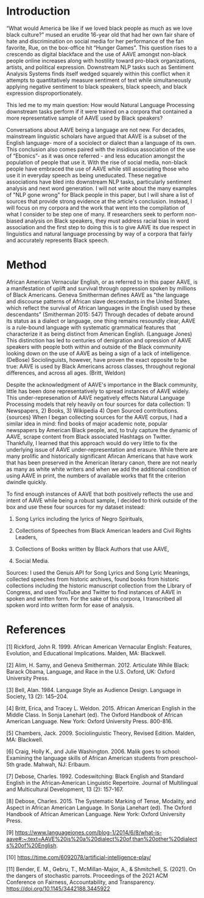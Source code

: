 # Introduction

“What would America be like if we loved black people as much as we love black culture?” mused an erudite 16-year old that had her own fair share of hate and discrimination on social media for her performance of the fan favorite, Rue, on the box-office hit “Hunger Games”. This question rises to a crescendo as digital blackface and the use of AAVE amongst non-black people online increases along with hostility toward pro-black organizations, artists, and political expression. Downstream NLP tasks such as Sentiment Analysis Systems finds itself wedged squarely within this conflict when it attempts to quantitatively measure sentiment of text while simultaneously applying negative sentiment to black speakers, black speech, and black expression disproportionately. 

This led me to my main question:
How would Natural Language Processing downstream tasks perform if it were trained on a corpora that contained a more representative sample of AAVE used by Black speakers?

Conversations about AAVE being a language are not new. For decades, mainstream linguistic scholars have argued that AAVE is a subset of the English language- more of a sociolect or dialect than a language of its own. This conclusion also comes paired with the insidious association of the use of “Ebonics”- as it was once referred - and less education amongst the population of people that use it. With the rise of social media, non-black people have embraced the use of AAVE while still associating those who use it in everyday speech as being uneducated. These negative associations have bled into downstream NLP tasks, particularly sentiment analysis and next word generation. I will not write about the many examples of "NLP gone wrong" for Black people in this paper, but I will share a list of sources that provide strong evidence at the article's conclusion. Instead, I will focus on my corpora and the work that went into the compilation of what I consider to be step one of many. If researchers seek to perform non-biased analysis on Black speakers, they must address racial bias in word association and the first step to doing this is to give AAVE its due respect in linguistics and natural language processing by way of a corpora that fairly and accurately represents Black speech. 


# Method

African American Vernacular English, or as referred to in this paper AAVE, is a manifestation of uplift and survival through oppression spoken by millions of Black Americans. Geneva Smitherman defines AAVE as "the language and discourse patterns of African slave descendants in the United States, which reflect the survival of African languages in the English used by these descendants” (Smitherman 2015: 547) Through decades of debate around its status as a dialect or language, one thing remains resoundly clear, AAVE is a rule-bound language with systematic grammatical features that characterize it as being distinct from American English. (Language Jones) This distinction has led to centuries of denigration and opression of AAVE speakers with people both within and outside of the Black community looking down on the use of AAVE as being a sign of a lack of intelligence. (DeBose) Sociolinguists, however, have proven the exact opposite to be true: AAVE is used by Black Americans across classes, throughout regional differences, and across all ages. (Britt, Weldon) 

Despite the acknowledgment of AAVE's importance in the Black community, little has been done representatively to spread instances of AAVE widely. This under-represenation of AAVE negatively effects Natural Language Processing models that rely heavily on four sources for data collection: 1) Newspapers, 2) Books, 3) Wikipedia 4) Open Sourced contributions. {sources} When I began collecting sources for the AAVE corpus, I had a similar idea in mind: find books of major academic note, popular newspapers by American Black people, and, to truly capture the dynamic of AAVE, scrape content from Black associated Hashtags on Twitter. Thankfully, I learned that this approach would do very little to fix the underlying issue of AAVE under-representation and erasure. While there are many prolific and historically significant Afircan Americans that have work that has been preserved in the American literary canon, there are not nearly as many as white white writers and when we add the additional condition of using AAVE in print, the numbers of available works that fit the criterion dwindle quickly. 

To find enough instances of AAVE that both positively reflects the use and intent of AAVE while being a robust sample, I decided to think outside of the box and use these four sources for my dataset instead: 

1) Song Lyrics including the lyrics of Negro Spirituals, 

2) Collections of Speeches from Black American leaders and Civil Rights Leaders, 

3) Collections of Books written by Black Authors that use AAVE, 
 
4) Social Media. 
 
Sources: I used the Genuis API for Song Lyrics and Song Lyric Meanings, collected speeches from historic archives, found books from historic collections including the historic manuscript collection from the Library of Congress, and used YouTube and Twitter to find instances of AAVE in spoken and written form. For the sake of this corpora, I transcribed all spoken word into written form for ease of analysis. 


# References
[1] Rickford, John R. 1999. African American Vernacular English: Features, Evolution, and Educational Implications. Malden, MA: Blackwell.


[2] Alim, H. Samy, and Geneva Smitherman. 2012. Articulate While Black: Barack Obama, Language, and Race in the U.S. Oxford, UK: Oxford University Press.


[3] Bell, Alan. 1984. Language Style as Audience Design. Language in Society, 13 (2): 145–204.


[4] Britt, Erica, and Tracey L. Weldon. 2015. African American English in the Middle Class. In Sonja Lanehart (ed). The Oxford Handbook of African American Language. New York: Oxford University Press. 800-816.


[5] Chambers, Jack. 2009. Sociolinguistic Theory, Revised Edition. Malden, MA: Blackwell.


[6] Craig, Holly K., and Julie Washington. 2006. Malik goes to school: Examining the language skills of African American students from preschool-5th grade. Mahwah, NJ: Erlbaum.

[7] Debose, Charles. 1992. Codeswitching: Black English and Standard English in the African‐American Linguistic Repertoire. Journal of Multilingual and Multicultural Development, 13 (2): 157-167.


[8] Debose, Charles. 2015. The Systematic Marking of Tense, Modality, and Aspect in African American Language. In Sonja Lanehart (ed). The Oxford Handbook of African American Language. New York: Oxford University Press.


[9] https://www.languagejones.com/blog-1/2014/6/8/what-is-aave#:~:text=AAVE%20is%20a%20dialect%20of,than%20other%20dialects%20of%20English.


[10] https://time.com/6092078/artificial-intelligence-play/


[11] Bender, E. M., Gebru, T., McMillan-Major, A., &amp; Shmitchell, S. (2021). On the dangers of stochastic parrots. Proceedings of the 2021 ACM Conference on Fairness, Accountability, and Transparency. https://doi.org/10.1145/3442188.3445922

